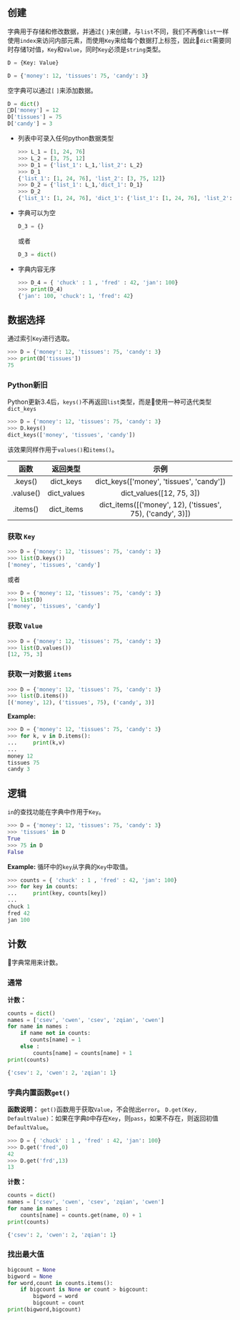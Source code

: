 ## 创建
字典用于存储和修改数据，并通过`{` `}`来创建，与`list`不同，我们不再像`list`一样使用`index`来访问内部元素，而使用`Key`来给每个数据打上标签，因此`dict`需要同时存储1对值，`Key`和`Value`，同时`Key`必须是`string`类型。
```Python
D = {Key: Value}
```
```Python
D = {'money': 12, 'tissues': 75, 'candy': 3}
```
空字典可以通过`[` `]`来添加数据。
```Python
D = dict()
D['money'] = 12
D['tissues'] = 75
D['candy'] = 3
```
* 列表中可录入任何python数据类型
  ```Python
  >>> L_1 = [1, 24, 76]
  >>> L_2 = [3, 75, 12]
  >>> D_1 = {'list_1': L_1,'list_2': L_2}
  >>> D_1
  {'list_1': [1, 24, 76], 'list_2': [3, 75, 12]}
  >>> D_2 = {'list_1': L_1,'dict_1': D_1}
  >>> D_2
  {'list_1': [1, 24, 76], 'dict_1': {'list_1': [1, 24, 76], 'list_2': [3, 75, 12]}}
  ```

* 字典可以为空
  ```Python
  D_3 = {}
  ```

	或者
	```Python
	D_3 = dict()
	```

* 字典内容无序
  ```Python
  >>> D_4 = { 'chuck' : 1 , 'fred' : 42, 'jan': 100}
  >>> print(D_4)
  {'jan': 100, 'chuck': 1, 'fred': 42}
  ```

## 数据选择
通过索引`Key`进行选取。
```Python
>>> D = {'money': 12, 'tissues': 75, 'candy': 3}
>>> print(D['tissues'])
75
```

### Python新旧
Python更新3.4后，`keys()`不再返回`list`类型，而是使用一种可迭代类型`dict_keys`
```Python
>>> D = {'money': 12, 'tissues': 75, 'candy': 3}
>>> D.keys()
dict_keys(['money', 'tissues', 'candy'])
```
该效果同样作用于`values()`和`items()`。

|    函数     |   返回类型    |                             示例                             |
|:-----------:|:-------------:|:------------------------------------------------------------:|
|  .keys()  |  dict_keys  |          dict_keys(['money', 'tissues', 'candy'])         |
| .valuse() | dict_values |                  dict_values([12, 75, 3])                  |
| .items()  | dict_items  | dict_items([('money', 12), ('tissues', 75), ('candy', 3)]) |

### 获取 `Key`
```Python
>>> D = {'money': 12, 'tissues': 75, 'candy': 3}
>>> list(D.keys())
['money', 'tissues', 'candy']
```
或者
```Python
>>> D = {'money': 12, 'tissues': 75, 'candy': 3}
>>> list(D)
['money', 'tissues', 'candy']
```

### 获取 `Value`
```Python
>>> D = {'money': 12, 'tissues': 75, 'candy': 3}
>>> list(D.values())
[12, 75, 3]
```

### 获取一对数据 `items`
```Python
>>> D = {'money': 12, 'tissues': 75, 'candy': 3}
>>> list(D.items())
[('money', 12), ('tissues', 75), ('candy', 3)]
```
**Example:**
```Python
>>> D = {'money': 12, 'tissues': 75, 'candy': 3}
>>> for k, v in D.items():
...     print(k,v)
...
money 12
tissues 75
candy 3
```

## 逻辑
`in`的查找功能在字典中作用于`Key`。
```Python
>>> D = {'money': 12, 'tissues': 75, 'candy': 3}
>>> 'tissues' in D
True
>>> 75 in D
False
```
**Example:**
循环中的`key`从字典的`Key`中取值。
```Python
>>> counts = { 'chuck' : 1 , 'fred' : 42, 'jan': 100}
>>> for key in counts:
...     print(key, counts[key])
...
chuck 1
fred 42
jan 100
```

## 计数
字典常用来计数。
### 通常
**计数：**
```Python
counts = dict()
names = ['csev', 'cwen', 'csev', 'zqian', 'cwen']
for name in names :
    if name not in counts:
       counts[name] = 1
    else :
        counts[name] = counts[name] + 1
print(counts)
```
```Python
{'csev': 2, 'cwen': 2, 'zqian': 1}
```

### 字典内置函数`get()`
**函数说明：**
`get()`函数用于获取`Value`，不会抛出`error`。
`D.get(Key, DefaultValue)`：如果在字典`D`中存在`Key`，则`pass`，如果不存在，则返回初值`DefaultValue`。
```Python
>>> D = { 'chuck' : 1 , 'fred' : 42, 'jan': 100}
>>> D.get('fred',0)
42
>>> D.get('frd',13)
13
```
**计数：**
```Python
counts = dict()
names = ['csev', 'cwen', 'csev', 'zqian', 'cwen']
for name in names :
    counts[name] = counts.get(name, 0) + 1
print(counts)
```
```Python
{'csev': 2, 'cwen': 2, 'zqian': 1}
```

### 找出最大值
```Python
bigcount = None
bigword = None
for word,count in counts.items():
    if bigcount is None or count > bigcount:
        bigword = word
        bigcount = count
print(bigword,bigcount)
```
